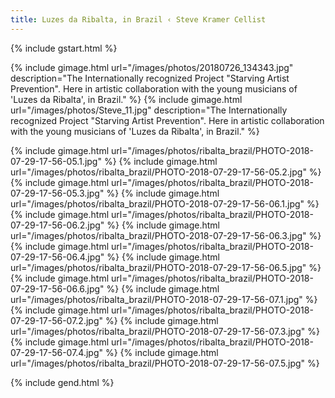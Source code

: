```yaml
---
title: Luzes da Ribalta, in Brazil ‹ Steve Kramer Cellist
---
```

{% include gstart.html %}

{% include gimage.html url="/images/photos/20180726_134343.jpg" description="The Internationally recognized Project &quot;Starving Artist Prevention&quot;.  Here in artistic collaboration with the young musicians of 'Luzes da Ribalta', in Brazil." %}
{% include gimage.html url="/images/photos/Steve_11.jpg" description="The Internationally recognized Project &quot;Starving Artist Prevention&quot;.  Here in artistic collaboration with the young musicians of 'Luzes da Ribalta', in Brazil." %}


{% include gimage.html url="/images/photos/ribalta_brazil/PHOTO-2018-07-29-17-56-05.1.jpg" %}
{% include gimage.html url="/images/photos/ribalta_brazil/PHOTO-2018-07-29-17-56-05.2.jpg" %}
{% include gimage.html url="/images/photos/ribalta_brazil/PHOTO-2018-07-29-17-56-05.3.jpg" %}
{% include gimage.html url="/images/photos/ribalta_brazil/PHOTO-2018-07-29-17-56-06.1.jpg" %}
{% include gimage.html url="/images/photos/ribalta_brazil/PHOTO-2018-07-29-17-56-06.2.jpg" %}
{% include gimage.html url="/images/photos/ribalta_brazil/PHOTO-2018-07-29-17-56-06.3.jpg" %}
{% include gimage.html url="/images/photos/ribalta_brazil/PHOTO-2018-07-29-17-56-06.4.jpg" %}
{% include gimage.html url="/images/photos/ribalta_brazil/PHOTO-2018-07-29-17-56-06.5.jpg" %}
{% include gimage.html url="/images/photos/ribalta_brazil/PHOTO-2018-07-29-17-56-06.6.jpg" %}
{% include gimage.html url="/images/photos/ribalta_brazil/PHOTO-2018-07-29-17-56-07.1.jpg" %}
{% include gimage.html url="/images/photos/ribalta_brazil/PHOTO-2018-07-29-17-56-07.2.jpg" %}
{% include gimage.html url="/images/photos/ribalta_brazil/PHOTO-2018-07-29-17-56-07.3.jpg" %}
{% include gimage.html url="/images/photos/ribalta_brazil/PHOTO-2018-07-29-17-56-07.4.jpg" %}
{% include gimage.html url="/images/photos/ribalta_brazil/PHOTO-2018-07-29-17-56-07.5.jpg" %}

{% include gend.html %}
